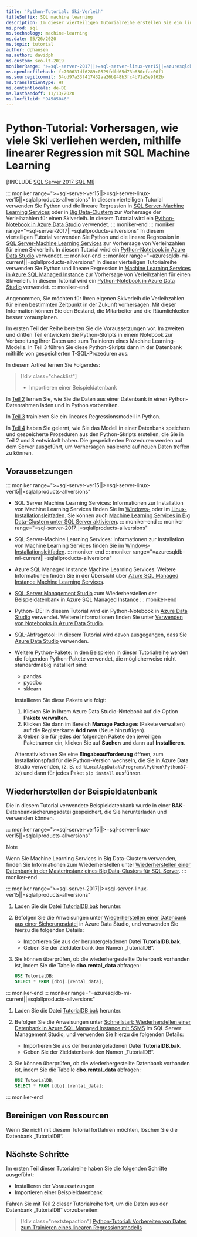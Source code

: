 ```yaml
---
title: 'Python-Tutorial: Ski-Verleih'
titleSuffix: SQL machine learning
description: Im dieser vierteiligen Tutorialreihe erstellen Sie ein lineares Regressionsmodell in Python, um mit SQL Machine Learning vorherzusagen, wie viele Ski verliehen werden.
ms.prod: sql
ms.technology: machine-learning
ms.date: 05/26/2020
ms.topic: tutorial
author: dphansen
ms.author: davidph
ms.custom: seo-lt-2019
monikerRange: '>=sql-server-2017||>=sql-server-linux-ver15||=azuresqldb-mi-current||=sqlallproducts-allversions'
ms.openlocfilehash: fc700631df6289c0529fdfd65d73b630cfac00f1
ms.sourcegitcommit: 54cd97a33f417432aa26b948b3fc4b71a5e9162b
ms.translationtype: HT
ms.contentlocale: de-DE
ms.lasthandoff: 11/13/2020
ms.locfileid: "94585046"
---
```

# <a name="python-tutorial-predict-ski-rental-with-linear-regression-with-sql-machine-learning"></a>Python-Tutorial: Vorhersagen, wie viele Ski verliehen werden, mithilfe linearer Regression mit SQL Machine Learning
[!INCLUDE [SQL Server 2017 SQL MI](../../includes/applies-to-version/sqlserver2017-asdbmi.md)]

::: moniker range=">=sql-server-ver15||>=sql-server-linux-ver15||=sqlallproducts-allversions"
In diesem vierteiligen Tutorial verwenden Sie Python und die lineare Regression in [SQL Server-Machine Learning Services](../sql-server-machine-learning-services.md) oder in [Big Data-Clustern](../../big-data-cluster/machine-learning-services.md) zur Vorhersage der Verleihzahlen für einen Skiverleih. In diesem Tutorial wird ein [Python-Notebook in Azure Data Studio](../../azure-data-studio/notebooks/notebooks-guidance.md) verwendet.
::: moniker-end
::: moniker range="=sql-server-2017||=sqlallproducts-allversions"
In diesem vierteiligen Tutorial verwenden Sie Python und die lineare Regression in [SQL Server-Machine Learning Services](../sql-server-machine-learning-services.md) zur Vorhersage von Verleihzahlen für einen Skiverleih. In diesem Tutorial wird ein [Python-Notebook in Azure Data Studio](../../azure-data-studio/notebooks/notebooks-guidance.md) verwendet.
::: moniker-end
::: moniker range="=azuresqldb-mi-current||=sqlallproducts-allversions"
In dieser vierteiligen Tutorialreihe verwenden Sie Python und lineare Regression in [Machine Learning Services in Azure SQL Managed Instance](/azure/azure-sql/managed-instance/machine-learning-services-overview) zur Vorhersage von Verleihzahlen für einen Skiverleih. In diesem Tutorial wird ein [Python-Notebook in Azure Data Studio](../../azure-data-studio/notebooks/notebooks-guidance.md) verwendet.
::: moniker-end

Angenommen, Sie möchten für Ihren eigenen Skiverleih die Verleihzahlen für einen bestimmten Zeitpunkt in der Zukunft vorhersagen. Mit dieser Information können Sie den Bestand, die Mitarbeiter und die Räumlichkeiten besser vorausplanen.

Im ersten Teil der Reihe bereiten Sie die Voraussetzungen vor. Im zweiten und dritten Teil entwickeln Sie Python-Skripts in einem Notebook zur Vorbereitung Ihrer Daten und zum Trainieren eines Machine Learning-Modells. In Teil 3 führen Sie diese Python-Skripts dann in der Datenbank mithilfe von gespeicherten T-SQL-Prozeduren aus.

In diesem Artikel lernen Sie Folgendes:

> [!div class="checklist"]
> * Importieren einer Beispieldatenbank

In [Teil 2](python-ski-rental-linear-regression-prepare-data.md) lernen Sie, wie Sie die Daten aus einer Datenbank in einen Python-Datenrahmen laden und in Python vorbereiten.

In [Teil 3](python-ski-rental-linear-regression-train-model.md) trainieren Sie ein lineares Regressionsmodell in Python.

In [Teil 4](python-ski-rental-linear-regression-deploy-model.md) haben Sie gelernt, wie Sie das Modell in einer Datenbank speichern und gespeicherte Prozeduren aus den Python-Skripts erstellen, die Sie in Teil 2 und 3 entwickelt haben. Die gespeicherten Prozeduren werden auf dem Server ausgeführt, um Vorhersagen basierend auf neuen Daten treffen zu können.

## <a name="prerequisites"></a>Voraussetzungen

::: moniker range=">=sql-server-ver15||>=sql-server-linux-ver15||=sqlallproducts-allversions"
* SQL Server Machine Learning Services: Informationen zur Installation von Machine Learning Services finden Sie im [Windows-](../install/sql-machine-learning-services-windows-install.md) oder im [Linux-Installationsleitfaden](../../linux/sql-server-linux-setup-machine-learning.md?toc=%2Fsql%2Fmachine-learning%2Ftoc.json). Sie können auch [Machine Learning Services in Big Data-Clustern unter SQL Server aktivieren](../../big-data-cluster/machine-learning-services.md).
::: moniker-end
::: moniker range="=sql-server-2017||=sqlallproducts-allversions"
* SQL Server-Machine Learning Services: Informationen zur Installation von Machine Learning Services finden Sie im [Windows-Installationsleitfaden](../install/sql-machine-learning-services-windows-install.md). 
::: moniker-end
::: moniker range="=azuresqldb-mi-current||=sqlallproducts-allversions"
* Azure SQL Managed Instance Machine Learning Services: Weitere Informationen finden Sie in der Übersicht über [Azure SQL Managed Instance Machine Learning Services](/azure/azure-sql/managed-instance/machine-learning-services-overview).

* [SQL Server Management Studio](../../ssms/download-sql-server-management-studio-ssms.md) zum Wiederherstellen der Beispieldatenbank in Azure SQL Managed Instance
::: moniker-end

* Python-IDE: In diesem Tutorial wird ein Python-Notebook in [Azure Data Studio](../../azure-data-studio/what-is.md) verwendet. Weitere Informationen finden Sie unter [Verwenden von Notebooks in Azure Data Studio](../../azure-data-studio/notebooks/notebooks-guidance.md).

* SQL-Abfragetool: In diesem Tutorial wird davon ausgegangen, dass Sie [Azure Data Studio](../../azure-data-studio/what-is.md) verwenden.

* Weitere Python-Pakete: In den Beispielen in dieser Tutorialreihe werden die folgenden Python-Pakete verwendet, die möglicherweise nicht standardmäßig installiert sind:

  * pandas
  * pyodbc
  * sklearn

  Installieren Sie diese Pakete wie folgt:
  1. Klicken Sie in Ihrem Azure Data Studio-Notebook auf die Option **Pakete verwalten**.
  2. Klicken Sie dann im Bereich **Manage Packages** (Pakete verwalten) auf die Registerkarte **Add new** (Neue hinzufügen).
  3. Geben Sie für jedes der folgenden Pakete den jeweiligen Paketnamen ein, klicken Sie auf **Suchen** und dann auf **Installieren**.

  Alternativ können Sie eine **Eingabeaufforderung** öffnen, zum Installationspfad für die Python-Version wechseln, die Sie in Azure Data Studio verwenden, (z. B. `cd %LocalAppData%\Programs\Python\Python37-32`) und dann für jedes Paket `pip install` ausführen.

## <a name="restore-the-sample-database"></a>Wiederherstellen der Beispieldatenbank

Die in diesem Tutorial verwendete Beispieldatenbank wurde in einer **BAK**-Datenbanksicherungsdatei gespeichert, die Sie herunterladen und verwenden können.

::: moniker range=">=sql-server-ver15||>=sql-server-linux-ver15||=sqlallproducts-allversions"
> [!NOTE]
> Wenn Sie Machine Learning Services in Big Data-Clustern verwenden, finden Sie Informationen zum Wiederherstellen unter [Wiederherstellen einer Datenbank in der Masterinstanz eines Big Data-Clusters für SQL Server](../../big-data-cluster/data-ingestion-restore-database.md).
::: moniker-end

::: moniker range=">=sql-server-2017||>=sql-server-linux-ver15||=sqlallproducts-allversions"
1. Laden Sie die Datei [TutorialDB.bak](https://sqlchoice.blob.core.windows.net/sqlchoice/static/TutorialDB.bak) herunter.

1. Befolgen Sie die Anweisungen unter [Wiederherstellen einer Datenbank aus einer Sicherungsdatei](../../azure-data-studio/tutorial-backup-restore-sql-server.md#restore-a-database-from-a-backup-file) in Azure Data Studio, und verwenden Sie hierzu die folgenden Details:

   * Importieren Sie aus der heruntergeladenen Datei **TutorialDB.bak**.
   * Geben Sie der Zieldatenbank den Namen „TutorialDB“.

1. Sie können überprüfen, ob die wiederhergestellte Datenbank vorhanden ist, indem Sie die Tabelle **dbo.rental_data** abfragen:

   ```sql
   USE TutorialDB;
   SELECT * FROM [dbo].[rental_data];
   ```
::: moniker-end
::: moniker range="=azuresqldb-mi-current||=sqlallproducts-allversions"
1. Laden Sie die Datei [TutorialDB.bak](https://sqlchoice.blob.core.windows.net/sqlchoice/static/TutorialDB.bak) herunter.

1. Befolgen Sie die Anweisungen unter [Schnellstart: Wiederherstellen einer Datenbank in Azure SQL Managed Instance mit SSMS](/azure/sql-database/sql-database-managed-instance-get-started-restore) im SQL Server Management Studio, und verwenden Sie hierzu die folgenden Details:

   * Importieren Sie aus der heruntergeladenen Datei **TutorialDB.bak**.
   * Geben Sie der Zieldatenbank den Namen „TutorialDB“.

1. Sie können überprüfen, ob die wiederhergestellte Datenbank vorhanden ist, indem Sie die Tabelle **dbo.rental_data** abfragen:

   ```sql
   USE TutorialDB;
   SELECT * FROM [dbo].[rental_data];
   ```
::: moniker-end

## <a name="clean-up-resources"></a>Bereinigen von Ressourcen

Wenn Sie nicht mit diesem Tutorial fortfahren möchten, löschen Sie die Datenbank „TutorialDB“.

## <a name="next-steps"></a>Nächste Schritte

Im ersten Teil dieser Tutorialreihe haben Sie die folgenden Schritte ausgeführt:

* Installieren der Voraussetzungen
* Importieren einer Beispieldatenbank

Fahren Sie mit Teil 2 dieser Tutorialreihe fort, um die Daten aus der Datenbank „TutorialDB“ vorzubereiten:

> [!div class="nextstepaction"]
> [Python-Tutorial: Vorbereiten von Daten zum Trainieren eines linearen Regressionsmodells](python-ski-rental-linear-regression-prepare-data.md)